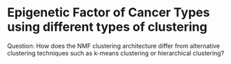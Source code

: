 # Epigenetic Factor of Cancer Types using different types of clustering

Question: How does the NMF clustering architecture differ from alternative clustering techniques such as k-means clustering or hierarchical clustering? 
